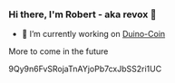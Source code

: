 ### Hi there, I'm Robert - aka revox 👋

- 🔭 I’m currently working on [Duino-Coin](https://duinocoin.com)

More to come in the future

9Qy9n6FvSRojaTnAYjoPb7cxJbSS2ri1UC
